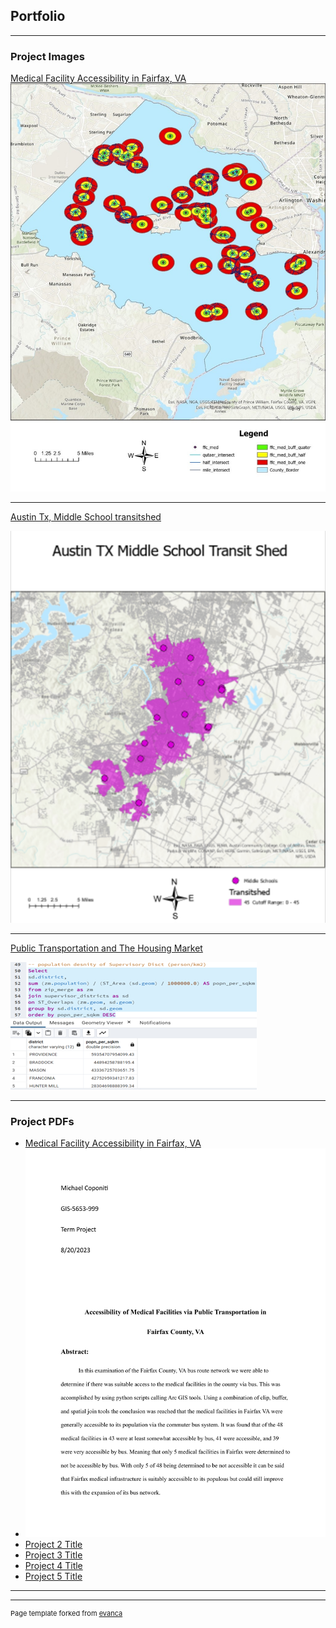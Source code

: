 ## Portfolio

---

### Project Images

[Medical Facility Accessibility in Fairfax, VA](/sample_page)
<img src="images/PY%20Project%20pic.jpg?raw=true"/>

---
[Austin Tx, Middle School transitshed](/pdf/sample_presentation.pdf)

<img src="images/Austin%20Texas%20Middle%20Schoold%20transit%20shed.png?raw=true"/>

---
[Public Transportation and The Housing Market](http://example.com/)

<img src="images/Metro%20access.png?raw=true"/>

---

### Project PDFs

- [Medical Facility Accessibility in Fairfax, VA](http://example.com/)
- <img src="images/Final%20Paper.pdf?raw=true"/>
- [Project 2 Title](http://example.com/)
- [Project 3 Title](http://example.com/)
- [Project 4 Title](http://example.com/)
- [Project 5 Title](http://example.com/)

---




---
<p style="font-size:11px">Page template forked from <a href="https://github.com/evanca/quick-portfolio">evanca</a></p>
<!-- Remove above link if you don't want to attibute -->
